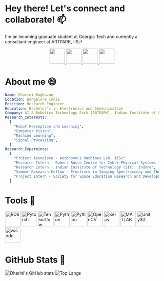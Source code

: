 <!--### Hi there 👋
<!--
**rdharini2001/rdharini2001** is a ✨ _special_ ✨ repository because its `README.md` (this file) appears on your GitHub profile.

Here are some ideas to get you started:

- 🔭 I’m currently working on ...
- 🌱 I’m currently learning ...
- 👯 I’m looking to collaborate on ...
- 🤔 I’m looking for help with ...
- 💬 Ask me about ...
- 📫 How to reach me: ...
- 😄 Pronouns: ...
- ⚡ Fun fact: ...
-->
<!--<p align="center">
  <img src="https://capsule-render.vercel.app/api?type=wave&color=timeGradient&height=200&section=header&text=Hey%20there!&animation=fadeIn" />
</p>
-->
# Hey there! Let's connect and collaborate! 📫
I'm an incoming graduate student at Georgia Tech and currently a consultant engineer at ARTPARK, IISc!

<p align="center">
<a href="https://www.linkedin.com/in/dharini242001/">
  <img height="50" src="[https://user-images.githubusercontent.com/46517096/166974368-9798f39f-1f46-499c-b14e-81f0a3f83a06.png](https://github.com/rdharini2001/rdharini2001/blob/main/5296501_linkedin_network_linkedin%20logo_icon.png)"/>
</a>
<a href="dhariniraghavan2001@gmail.com">
  <img height="50" src="https://user-images.githubusercontent.com/46517096/166974368-9798f39f-1f46-499c-b14e-81f0a3f83a06.png"/>
</a>
<a href="https://www.linkedin.com/in/dharini242001/">
  <img height="50" src="https://user-images.githubusercontent.com/46517096/166974368-9798f39f-1f46-499c-b14e-81f0a3f83a06.png"/>
</a>
<a href="https://www.linkedin.com/in/dharini242001/">
  <img height="50" src="https://user-images.githubusercontent.com/46517096/166974368-9798f39f-1f46-499c-b14e-81f0a3f83a06.png"/>
</a>
</p>

# About me 😄
```yaml
Name: Dharini Raghavan
Location: Bangalore India
Position: Research Engineer
Education: Bachelor's in Electronics and Communication
Company: AI & Robotics Technology Park (ARTPARK), Indian Institute of Science (IISc)
Research_Interests:
  [
    "Robot Perception and Learning",
    "Computer Vision",
    "Machine Learning",
    "Signal Processing",
  ]
Research_Expereince:
  [
    "Project Associate - Autonomous Machines Lab, IISc"
    "Research Intern - Robert Bosch Centre for Cyber-Physical Systems (RBCCPS), IISc",
    "Research Intern - Indian Institute of Technology (IIT), Indore",
    "Summer Research Fellow - Frontiers in Imaging Spectroscopy and Theranostics (FIST) Lab, IISc",
    "Project Intern - Society for Space Education Research and Development (SSERD)",
  ]
  ```
# Tools 🧰
<p align="left">
<img src="https://cdn.jsdelivr.net/gh/devicons/devicon@latest/icons/ros/ros-original.svg" alt="ROS" width="50" height="50" />
<img src="https://cdn.jsdelivr.net/gh/devicons/devicon@latest/icons/pytorch/pytorch-plain-wordmark.svg" alt="Pytorch" width="50" height="50" />
<img src="https://cdn.jsdelivr.net/gh/devicons/devicon@latest/icons/tensorflow/tensorflow-original.svg" alt="Tensorflow" width="50" height="50" />
<img src="https://cdn.jsdelivr.net/gh/devicons/devicon@latest/icons/python/python-original.svg" alt="Python" width="50" height="50" />
<img src="https://cdn.jsdelivr.net/gh/devicons/devicon@latest/icons/cplusplus/cplusplus-original.svg" alt="Python" width="50" height="50" />
<img src="https://cdn.jsdelivr.net/gh/devicons/devicon@latest/icons/opencv/opencv-original-wordmark.svg" alt="OpenCV" width="50" height="50" />
<img src="https://cdn.jsdelivr.net/gh/devicons/devicon@latest/icons/keras/keras-original-wordmark.svg" alt="Keras" width="50" height="50" />
<img src="https://cdn.jsdelivr.net/gh/devicons/devicon@latest/icons/matlab/matlab-original.svg" alt="MATLAB" width="50" height="50" />
<img src="https://cdn.jsdelivr.net/gh/devicons/devicon@latest/icons/unity/unity-original.svg" alt="Unity3D" width="50" height="50" />
<img src="https://cdn.jsdelivr.net/gh/devicons/devicon/icons/vscode/vscode-original.svg" alt="vscode" width="50" height="50"/>
</p>

# GitHub Stats 🚀
![Dharini's GitHub stats](https://github-readme-stats.vercel.app/api?username=rdharini2001&rank_icon=github&show_icons=true&layout=compact&hide_title=true&theme=radical)
![Top Langs](https://github-readme-stats.vercel.app/api/top-langs/?username=rdharini2001&size_weight=0.5&layout=compact&count_weight=0.5&theme=radical)

